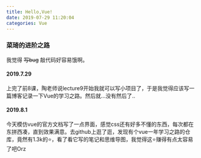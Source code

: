```yaml
---
title: Hello,Vue!
date: 2019-07-29 11:20:04
categories: Vue
---
```

### 菜琦的进阶之路

我觉得 ~~写bug~~ 敲代码好容易饿啊。  

#### 2019.7.29 
上完了前8课，陶老师说lecture9开始我就可以写小项目了，于是我觉得应该写一篇博客记录一下Vue的学习之路。然后就...没有然后了..

#### 2019.8.1
今天模仿vue的官方文档写了一点界面，感觉css还有好多不懂的东西，每次都在东拼西凑，直到效果满意。去github上逛了逛，发现有个vue一年学习之路的仓库，竟然有1.3k的⭐，看了看它写的笔记和思维导图，我觉得这⭐赚得有点太容易了吧Orz


